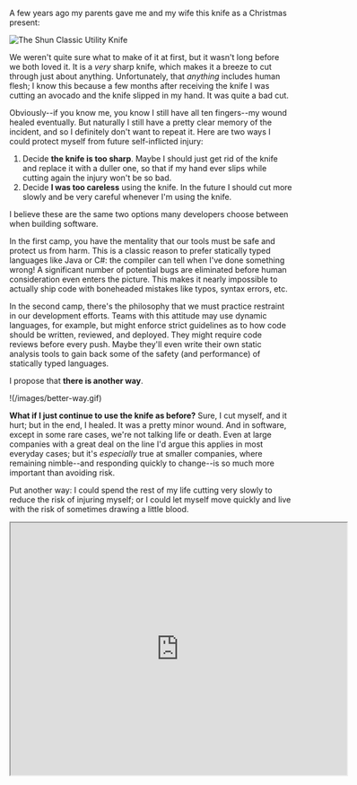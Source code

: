 A few years ago my parents gave me and my wife this knife as a Christmas present:

![The Shun Classic Utility Knife](/images/shun-utility-knife.jpg)

We weren't quite sure what to make of it at first, but it wasn't long before we both loved it. It is a *very* sharp knife, which makes it a breeze to cut through just about anything. Unfortunately, that *anything* includes human flesh; I know this because a few months after receiving the knife I was cutting an avocado and the knife slipped in my hand. It was quite a bad cut.

Obviously--if you know me, you know I still have all ten fingers--my wound healed eventually. But naturally I still have a pretty clear memory of the incident, and so I definitely don't want to repeat it. Here are two ways I could protect myself from future self-inflicted injury:

1. Decide **the knife is too sharp**. Maybe I should just get rid of the knife and replace it with a duller one, so that if my hand ever slips while cutting again the injury won't be so bad.
2. Decide **I was too careless** using the knife. In the future I should cut more slowly and be very careful whenever I'm using the knife.

I believe these are the same two options many developers choose between when building software.

In the first camp, you have the mentality that our tools must be safe and protect us from harm. This is a classic reason to prefer statically typed languages like Java or C#: the compiler can tell when I've done something wrong! A significant number of potential bugs are eliminated before human consideration even enters the picture. This makes it nearly impossible to actually ship code with boneheaded mistakes like typos, syntax errors, etc.

In the second camp, there's the philosophy that we must practice restraint in our development efforts. Teams with this attitude may use dynamic languages, for example, but might enforce strict guidelines as to how code should be written, reviewed, and deployed. They might require code reviews before every push. Maybe they'll even write their own static analysis tools to gain back some of the safety (and performance) of statically typed languages.

I propose that **there is another way**.

!(/images/better-way.gif)

**What if I just continue to use the knife as before?** Sure, I cut myself, and it hurt; but in the end, I healed. It was a pretty minor wound. And in software, except in some rare cases, we're not talking life or death. Even at large companies with a great deal on the line I'd argue this applies in most everyday cases; but it's *especially* true at smaller companies, where remaining nimble--and responding quickly to change--is so much more important than avoiding risk.

Put another way: I could spend the rest of my life cutting very slowly to reduce the risk of injuring myself; or I could let myself move quickly and live with the risk of sometimes drawing a little blood.

<iframe src="http://charter.herokuapp.com/embed/YH35RN6J" style="height: 450px; width: 600px;" />
